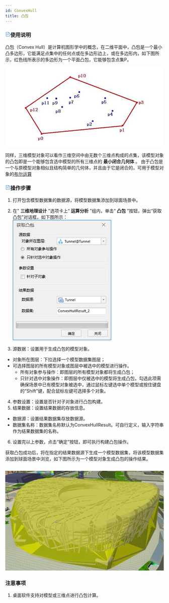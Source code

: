 ```yaml
---
id: ConvexHull
title: 凸包
---
```

### ![](../../../img/read.gif)使用说明
凸包（Convex
Hull）是计算机图形学中的概念，在二维平面中，凸包是一个最小凸多边形，它能满足点集中的任何点或在多边形边上，或在多边形内，如下图所示，红色线所表示的多边形为一个平面凸包，它能够包含点集P。

![](../img/ConvexHull_Diagram.png)  

同样，三维模型对象可以看作三维空间中由无数个三维点构成的点集，该模型对象的凸包即是一个能够包含选中模型的所有三维点的 **最小闭合几何体** 。
由于凸包是一个与原模型对象相似且结构简单的几何体，并且由于它是闭合的，可用于模型对象的[布尔运算](ModelBooleanOperation)

### ![](../../../img/read.gif)操作步骤

  1. 打开包含模型数据集的数据源，将模型数据集添加到球面场景中。
  2. 在" **三维地理设计** "选项卡上“ **运算分析** ”组内，单击“ **凸包** ”按钮，弹出“获取凸包”对话框，如下图所示：     
![](../img/GetConvexHull_Dialog.png)  

  3. 源数据：设置用于生成凸包的模型对象。   
   *  对象所在图层：下拉选择一个模型数据集图层；  
   * 可选择图层的所有模型对象或图层中被选中的模型进行操作。 
      * 所有对象参与操作：即图层的所有模型对象都将生成凸包；
      * 只针对选中对象操作：即图层中仅被选中的模型将生成凸包，勾选此项需确保场景中已有模型对象被选中，通过鼠标左键选中单个模型或按住键盘的“Shift”键，配合鼠标左键可选择多个对象。
  4. 参数设置：设置是否针对子对象进行凸包构建。 
  5. 结果数据：设置结果数据的存放信息。 
   *  数据源：设置结果数据集存放数据源。
   *  数据集名称：数据集名称默认为ConvexHullResult。可自行定义，输入字符串作为结果数据集的名称。
  6. 设置完以上参数，点击“确定”按钮，即可执行构建凸包操作。

获取凸包成功后，将在指定的结果数据源下生成一个模型数据集，将该模型数据集添加到球面场景中浏览，如下图所示为一个模型对象生成凸包的操作结果。

![](../img/ConvexHull_Result.png)  
---    

### 注意事项

  1. 桌面软件支持对模型或三维点进行凸包计算。



